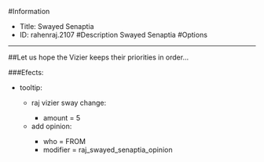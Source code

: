 #Information
 - Title: Swayed Senaptia
 - ID: rahenraj.2107
#Description
Swayed Senaptia
#Options

___
##Let us hope the Vizier keeps their priorities in order...

###Efects:<ul><li>tooltip:</li><ul><li>raj vizier sway change:</li><ul><li>amount = 5</li></ul><li>add opinion:</li><ul><li>who = FROM</li><li>modifier = raj_swayed_senaptia_opinion</li></ul></ul></ul>
